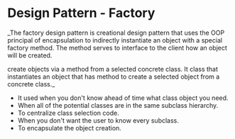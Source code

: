 # Design Pattern - Factory

_The factory design pattern is creational design pattern that uses the OOP principal of encapsulation to indirectly instantiate an object with a special factory method. The method serves to interface to the client how an object will be created. 

create objects via a method from a selected concrete class. It class that instantiates an object that has method to create a selected object from a concrete class._


  - It used when you don't know ahead of time what class object you need.
  - When all of the potential classes are in the same subclass hierarchy. 
  - To centralize class selection code. 
  - When you don't want the user to know every subclass.
  - To encapsulate the object creation. 